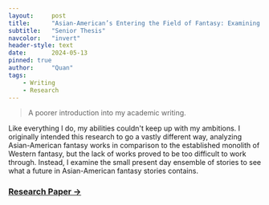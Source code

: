 ```yaml
---
layout:     post
title:      "Asian-American’s Entering the Field of Fantasy: Examining The Present Space And Predicting the Horizon Incoming"
subtitle:   "Senior Thesis"
navcolor:   "invert"
header-style: text
date:       2024-05-13
pinned: true
author:     "Quan"
tags:
    - Writing
    - Research
---
```


> A poorer introduction into my academic writing. 

Like everything I do, my abilities couldn't keep up with my ambitions. I originally intended this research to go a vastly different way, analyzing Asian-American fantasy works in comparison to the established monolith of Western fantasy, but the lack of works proved to be too difficult to work through. Instead, I examine the small present day ensemble of stories to see what a future in Asian-American fantasy stories contains. 


### [Research Paper →](https://docs.google.com/document/d/e/2PACX-1vQ6CFHXuEFxxMU6Qbla2mVWk8nFVhpSute6ttoCQ-vXSTYzK-eGoYBF_GxJ8-mJTm1SN35SNtHjT6gw/pub) <!-- Link to full story -->